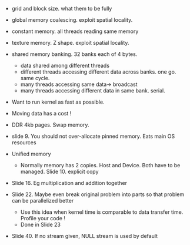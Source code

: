 * grid and block size. what them to be fully
* global memory coalescing. exploit spatial locality.
* constant memory. all threads reading same memory
* texture memory. Z shape. exploit spatial locality.
* shared memory banking. 32 banks each of 4 bytes.
  * data shared among different threads
  * different threads accessing different data across banks. one go. same cycle.
  * many threads accessing same data-> broadcast
  * many threads accessing different data in same bank. serial.
* Want to run kernel as fast as possible.
* Moving data has a cost !
* DDR 4kb pages. Swap memory.
* slide 9. You should not over-allocate pinned memory. Eats main OS resources
* Unified memory
  * Normally memory has 2 copies. Host and Device. Both have to be managed. Slide 10. explicit copy
* Slide 16. Eg multiplication and addition together
* Slide 22. Maybe even break original problem into parts so that problem can be parallelized better
  * Use this idea when kernel time is comparable to data transfer time. Profile your code !
  * Done in Slide 23

* Slide 40. If no stream given, NULL stream is used by default
